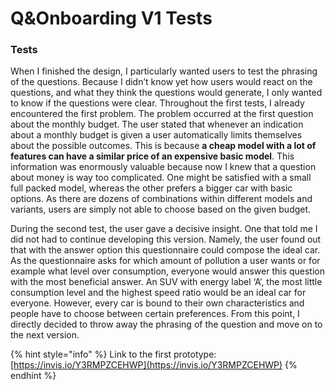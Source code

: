 # Q&Onboarding V1 Tests



### Tests

When I finished the design, I particularly wanted users to test the phrasing of the questions. Because I didn’t know yet how users would react on the questions, and what they think the questions would generate, I only wanted to know if the questions were clear. Throughout the first tests, I already encountered the first problem. The problem occurred at the first question about the monthly budget. The user stated that whenever an indication about a monthly budget is given a user automatically limits themselves about the possible outcomes. This is because **a cheap model with a lot of features can have a similar price of an expensive basic model**. This information was enormously valuable because now I knew that a question about money is way too complicated. One might be satisfied with a small full packed model, whereas the other prefers a bigger car with basic options. As there are dozens of combinations within different models and variants, users are simply not able to choose based on the given budget. 

  
During the second test, the user gave a decisive insight. One that told me I did not had to continue developing this version. Namely, the user found out that with the answer option this questionnaire could compose the ideal car. As the questionnaire asks for which amount of pollution a user wants or for example what level over consumption, everyone would answer this question with the most beneficial answer. An SUV with energy label ‘A’, the most little consumption level and the highest speed ratio would be an ideal car for everyone. However, every car is bound to their own characteristics and people have to choose between certain preferences. From this point, I directly decided to throw away the phrasing of the question and move on to the next version.

{% hint style="info" %}
Link to the first prototype: [https://invis.io/Y3RMPZCEHWP](https://invis.io/Y3RMPZCEHWP)
{% endhint %}

